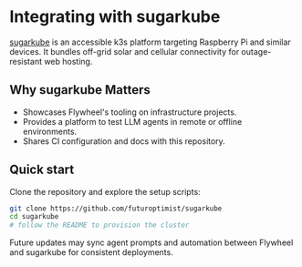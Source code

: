 # Integrating with sugarkube

[sugarkube](https://github.com/futuroptimist/sugarkube) is an accessible k3s platform targeting Raspberry Pi and similar devices. It bundles off-grid solar and cellular connectivity for outage-resistant web hosting.

## Why sugarkube Matters

- Showcases Flywheel's tooling on infrastructure projects.
- Provides a platform to test LLM agents in remote or offline environments.
- Shares CI configuration and docs with this repository.

## Quick start

Clone the repository and explore the setup scripts:

```bash
git clone https://github.com/futuroptimist/sugarkube
cd sugarkube
# follow the README to provision the cluster
```

Future updates may sync agent prompts and automation between Flywheel and sugarkube for consistent deployments.
